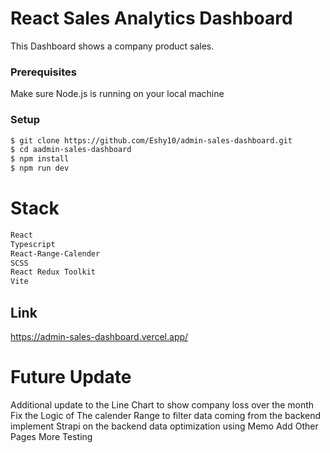 # React Sales Analytics Dashboard

This Dashboard shows a company product sales.

### Prerequisites

Make sure Node.js is running on your local machine

### Setup

~~~bash
$ git clone https://github.com/Eshy10/admin-sales-dashboard.git
$ cd aadmin-sales-dashboard
$ npm install
$ npm run dev
~~~

# Stack
~~~bash
React
Typescript
React-Range-Calender
SCSS
React Redux Toolkit
Vite
~~~

## Link
https://admin-sales-dashboard.vercel.app/

# Future Update
Additional update to the Line Chart to show company loss over the month
Fix the Logic of The calender Range to filter data coming from the backend
implement Strapi on the backend
data optimization using Memo
Add Other Pages
More Testing


